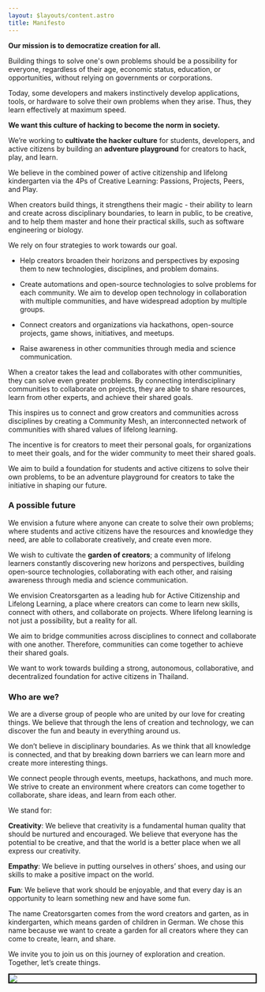 ```yaml
---
layout: $layouts/content.astro
title: Manifesto
---
```


**Our mission is to democratize creation for all.**

Building things to solve one's own problems should be a possibility for everyone, regardless of their age, economic status, education, or opportunities, without relying on governments or corporations.

Today, some developers and makers instinctively develop applications, tools, or hardware to solve their own problems when they arise. Thus, they learn effectively at maximum speed.

**We want this culture of hacking to become the norm in society.**

We’re working to **cultivate the hacker culture** for students, developers, and active citizens by building an **adventure playground** for creators to hack, play, and learn.

We believe in the combined power of active citizenship and lifelong kindergarten via the 4Ps of Creative Learning: Passions, Projects, Peers, and Play.

When creators build things, it strengthens their magic - their ability to learn and create across disciplinary boundaries, to learn in public, to be creative, and to help them master and hone their practical skills, such as software engineering or biology.

We rely on four strategies to work towards our goal.

- Help creators broaden their horizons and perspectives by exposing them to new technologies, disciplines, and problem domains.

- Create automations and open-source technologies to solve problems for each community. We aim to develop open technology in collaboration with multiple communities, and have widespread adoption by multiple groups.

- Connect creators and organizations via hackathons, open-source projects, game shows, initiatives, and meetups.

- Raise awareness in other communities through media and science communication.

When a creator takes the lead and collaborates with other communities, they can solve even greater problems. By connecting interdisciplinary communities to collaborate on projects, they are able to share resources, learn from other experts, and achieve their shared goals.

This inspires us to connect and grow creators and communities across disciplines by creating a Community Mesh, an interconnected network of communities with shared values of lifelong learning.

The incentive is for creators to meet their personal goals, for organizations to meet their goals, and for the wider community to meet their shared goals.

We aim to build a foundation for students and active citizens to solve their own problems, to be an adventure playground for creators to take the initiative in shaping our future.

### A possible future

We envision a future where anyone can create to solve their own problems; where students and active citizens have the resources and knowledge they need, are able to collaborate creatively, and create even more.

We wish to cultivate the **garden of creators**; a community of lifelong learners constantly discovering new horizons and perspectives, building open-source technologies, collaborating with each other, and raising awareness through media and science communication.

We envision Creatorsgarten as a leading hub for Active Citizenship and Lifelong Learning, a place where creators can come to learn new skills, connect with others, and collaborate on projects. Where lifelong learning is not just a possibility, but a reality for all.

We aim to bridge communities across disciplines to connect and collaborate with one another. Therefore, communities can come together to achieve their shared goals.

We want to work towards building a strong, autonomous, collaborative, and decentralized foundation for active citizens in Thailand.

### Who are we?

We are a diverse group of people who are united by our love for creating things. We believe that through the lens of creation and technology, we can discover the fun and beauty in everything around us.

We don’t believe in disciplinary boundaries. As we think that all knowledge is connected, and that by breaking down barriers we can learn more and create more interesting things.

We connect people through events, meetups, hackathons, and much more. We strive to create an environment where creators can come together to collaborate, share ideas, and learn from each other.

We stand for:

**Creativity**: We believe that creativity is a fundamental human quality that should be nurtured and encouraged. We believe that everyone has the potential to be creative, and that the world is a better place when we all express our creativity.

**Empathy**: We believe in putting ourselves in others’ shoes, and using our skills to make a positive impact on the world.

**Fun**: We believe that work should be enjoyable, and that every day is an opportunity to learn something new and have some fun.

The name Creatorsgarten comes from the word creators and garten, as in kindergarten, which means garden of children in German. We chose this name because we want to create a garden for all creators where they can come to create, learn, and share.

We invite you to join us on this journey of exploration and creation. Together, let’s create things.

<span style="display: block; border: 2px solid black" class="not-prose">![](https://creatorsgarten.org/images/cover.webp)</span>
